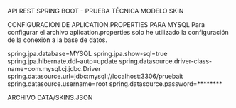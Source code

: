 API REST SPRING BOOT - PRUEBA TÉCNICA MODELO SKIN

CONFIGURACIÓN DE APLICATION.PROPERTIES PARA MYSQL
Para configurar el archivo aplication.properties solo he utilizado la configuración de la conexión a la base de datos.


spring.jpa.database=MYSQL
spring.jpa.show-sql=true
spring.jpa.hibernate.ddl-auto=update
spring.datasource.driver-class-name=com.mysql.cj.jdbc.Driver
spring.datasource.url=jdbc:mysql://localhost:3306/pruebait
spring.datasource.username=root
spring.datasource.password=********


ARCHIVO DATA/SKINS.JSON 


